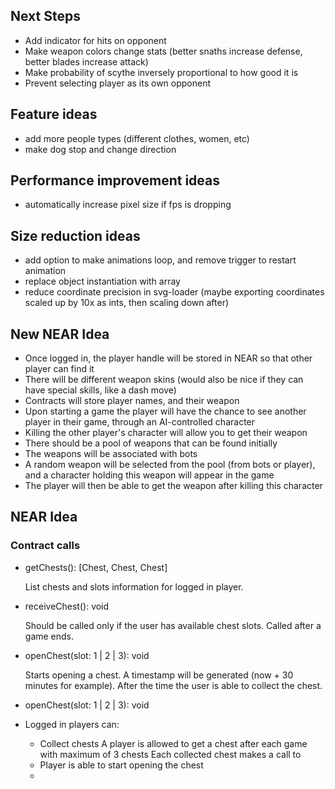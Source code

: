 ## Next Steps

-   Add indicator for hits on opponent
-   Make weapon colors change stats (better snaths increase defense, better blades increase attack)
-   Make probability of scythe inversely proportional to how good it is
-   Prevent selecting player as its own opponent

## Feature ideas

-   add more people types (different clothes, women, etc)
-   make dog stop and change direction

## Performance improvement ideas

-   automatically increase pixel size if fps is dropping

## Size reduction ideas

-   add option to make animations loop, and remove trigger to restart animation
-   replace object instantiation with array
-   reduce coordinate precision in svg-loader (maybe exporting coordinates scaled up by 10x as ints, then scaling down after)

## New NEAR Idea

-   Once logged in, the player handle will be stored in NEAR so that other player can find it
-   There will be different weapon skins (would also be nice if they can have special skills, like a dash move)
-   Contracts will store player names, and their weapon
-   Upon starting a game the player will have the chance to see another player in their game, through an AI-controlled character
-   Killing the other player's character will allow you to get their weapon
-   There should be a pool of weapons that can be found initially
-   The weapons will be associated with bots
-   A random weapon will be selected from the pool (from bots or player), and a character holding this weapon will appear in the game
-   The player will then be able to get the weapon after killing this character

## NEAR Idea

### Contract calls

-   getChests(): [Chest, Chest, Chest]

    List chests and slots information for logged in player.

-   receiveChest(): void

    Should be called only if the user has available chest slots.
    Called after a game ends.

-   openChest(slot: 1 | 2 | 3): void

    Starts opening a chest. A timestamp will be generated (now + 30 minutes for example).
    After the time the user is able to collect the chest.

-   openChest(slot: 1 | 2 | 3): void

-   Logged in players can:
    -   Collect chests
        A player is allowed to get a chest after each game with maximum of 3 chests
        Each collected chest makes a call to
    -   Player is able to start opening the chest
    -
